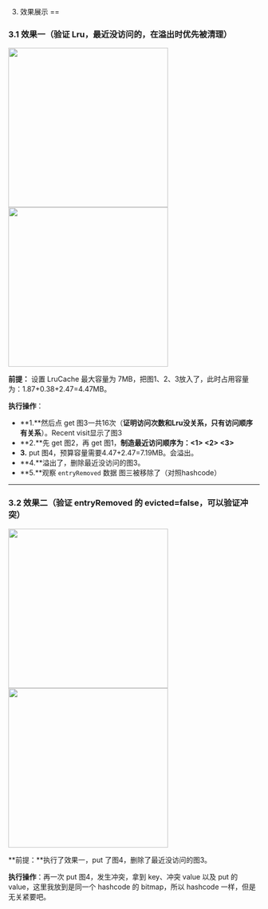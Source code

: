 3. 效果展示
==

### 3.1 效果一（验证 Lru，最近没访问的，在溢出时优先被清理）
<img src="http://ww1.sinaimg.cn/large/006lPEc9jw1f36odh8wjdg31401z4u0x.gif" width="320x"/> 
<img src="http://ww4.sinaimg.cn/large/006lPEc9jw1f36p56qcjzj31401z4qa7.jpg" width="320"/>  

**前提：** 设置 LruCache 最大容量为 7MB，把图1、2、3放入了，此时占用容量为：1.87+0.38+2.47=4.47MB。

**执行操作**：
- **1.**然后点 get 图3一共16次（**证明访问次数和Lru没关系，只有访问顺序有关系**）。Recent visit显示了图3
- **2.**先 get 图2，再 get 图1，**制造最近访问顺序为：<1> <2> <3>**
- **3.** put 图4，预算容量需要4.47+2.47=7.19MB。会溢出。
- **4.**溢出了，删除最近没访问的图3。
- **5.**观察 `entryRemoved` 数据 图三被移除了（对照hashcode）

---

### 3.2 效果二（验证 entryRemoved 的 evicted=false，可以验证冲突）
<img src="http://ww3.sinaimg.cn/large/006lPEc9jw1f36oy2uii5g31401z44l6.gif" width="320x"/> <img src="http://ww2.sinaimg.cn/large/006lPEc9jw1f36p6e8t4jj31401z4gt0.jpg" width="320x"/>
  
**前提：**执行了效果一，put 了图4，删除了最近没访问的图3。  

**执行操作**：再一次 put 图4，发生冲突，拿到 key、冲突 value 以及 put 的 value，这里我放到是同一个 hashcode 的 bitmap，所以 hashcode 一样，但是无关紧要吧。